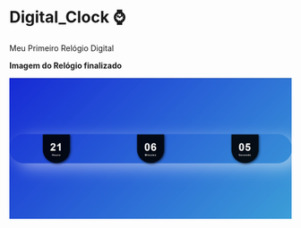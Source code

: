 # Digital_Clock :watch:
 Meu Primeiro Relógio Digital



**Imagem do Relógio finalizado**

![Print Relógio](clock.png)
